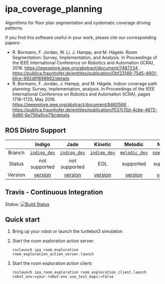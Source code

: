 # ipa_coverage_planning
Algorithms for floor plan segmentation and systematic coverage driving patterns.

If you find this software useful in your work, please cite our corresponding papers:
- R. Bormann, F. Jordan, W. Li, J. Hampp, and M. Hägele. Room Segmentation: Survey, Implementation, and Analysis. In Proceedings of the IEEE International Conference on Robotics and Automation (ICRA), 2016. https://ieeexplore.ieee.org/abstract/document/7487234 , https://publica.fraunhofer.de/entities/publication/0bf23149-75d5-4601-bfce-992d91698862/details
- R. Bormann, F. Jordan, J. Hampp, and M. Hägele. Indoor coverage path planning: Survey, implementation, analysis. In Proceedings of the IEEE International Conference on Robotics and Automation (ICRA), pages 1718–1725, May 2018. https://ieeexplore.ieee.org/abstract/document/8460566 , https://publica.fraunhofer.de/entities/publication/f537c15d-4cbe-4672-9d86-6e756a9ce71b/details

## ROS Distro Support

|         | Indigo | Jade | Kinetic | Melodic | Noetic |
|:-------:|:------:|:----:|:-------:|:-------:|:-------:|
| Branch  | [`indigo_dev`](https://github.com/ipa320/ipa_coverage_planning/tree/indigo_dev) | [`indigo_dev`](https://github.com/ipa320/ipa_coverage_planning/tree/indigo_dev) | [`indigo_dev`](https://github.com/ipa320/ipa_coverage_planning/tree/indigo_dev) | [`melodic_dev`](https://github.com/ipa320/ipa_coverage_planning/tree/melodic_dev) |[`noetic_dev`](https://github.com/ipa320/ipa_coverage_planning/tree/noetic_dev) |
| Status  |  not supported | not supported |  EOL | supported | supported |
| Version | [version](http://repositories.ros.org/status_page/ros_indigo_default.html?q=ipa_coverage_planning) | [version](http://repositories.ros.org/status_page/ros_jade_default.html?q=ipa_coverage_planning) | [version](http://repositories.ros.org/status_page/ros_kinetic_default.html?q=ipa_coverage_planning) | [version](http://repositories.ros.org/status_page/ros_melodic_default.html?q=ipa_coverage_planning) | [version](http://repositories.ros.org/status_page/ros_noetic_default.html?q=ipa_coverage_planning)

## Travis - Continuous Integration

Status: [![Build Status](https://travis-ci.org/ipa320/ipa_coverage_planning.svg?branch=indigo_dev)](https://travis-ci.org/ipa320/ipa_coverage_planning)


## Quick start

1. Bring up your robot or launch the turtlebot3 simulation

1. Start the room exploration action server:

    ```
    roslaunch ipa_room_exploration room_exploration_action_server.launch
    ```


1. Start the room exploration action client:

    ```
    roslaunch ipa_room_exploration room_exploration_client.launch  robot_env:=your-robot-env use_test_maps:=false
    ```

